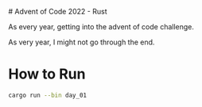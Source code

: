 # Advent of Code 2022 - Rust

As every year, getting into the advent of code challenge.

As very year, I might not go through the end.

# How to Run
```bash
cargo run --bin day_01
```